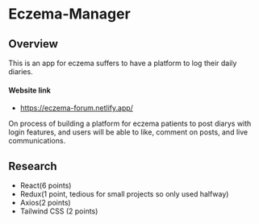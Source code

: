 # Eczema-Manager

## Overview
This is an app for eczema suffers to have a platform to log their daily diaries.

#### Website link

- https://eczema-forum.netlify.app/


On process of building a platform for eczema patients to post diarys with login features, and users will be able to like, comment on posts, and live communications.

## Research

- React(6 points)
- Redux(1 point, tedious for small projects so only used halfway)
- Axios(2 points)
- Tailwind CSS (2 points)






